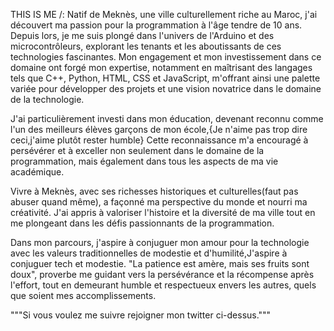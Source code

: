 THIS  IS ME /:
Natif de Meknès, une ville culturellement riche au Maroc, j'ai découvert ma passion pour la programmation à l'âge tendre de 10 ans. Depuis lors, je me suis plongé dans l'univers de l'Arduino et des microcontrôleurs, explorant les tenants et les aboutissants de ces technologies fascinantes. Mon engagement et mon investissement dans ce domaine ont forgé mon expertise, notamment en maîtrisant des langages tels que C++, Python, HTML, CSS et JavaScript, m'offrant ainsi une palette variée pour développer des projets et une vision novatrice dans le domaine de la technologie.

J'ai particulièrement investi dans mon éducation, devenant reconnu comme l'un des meilleurs élèves garçons de mon école,{Je n'aime pas trop dire ceci,j'aime plutôt rester humble} Cette reconnaissance m'a encouragé à persévérer et à exceller non seulement dans le domaine de la programmation, mais également dans tous les aspects de ma vie académique.

Vivre à Meknès, avec ses richesses historiques et culturelles(faut pas abuser quand même), a façonné ma perspective du monde et nourri ma créativité. J'ai appris à valoriser l'histoire et la diversité de ma ville tout en me plongeant dans les défis passionnants de la programmation.

Dans mon parcours, j'aspire à conjuguer mon amour pour la technologie avec les valeurs traditionnelles de modestie et d'humilité,J'aspire à conjuguer tech et modestie. "La patience est amère, mais ses fruits sont doux", proverbe me guidant vers la persévérance et la récompense après l'effort, tout en demeurant humble et respectueux envers les autres, quels que soient mes accomplissements.

"""Si vous voulez me suivre rejoigner mon twitter ci-dessus."""
